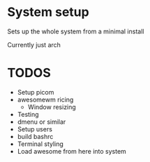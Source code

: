# System setup

Sets up the whole system from a minimal install

Currently just arch

# TODOS
- Setup picom
- awesomewm ricing
    - Window resizing
- Testing
- dmenu or similar
- Setup users
- build bashrc
- Terminal styling
- Load awesome from here into system